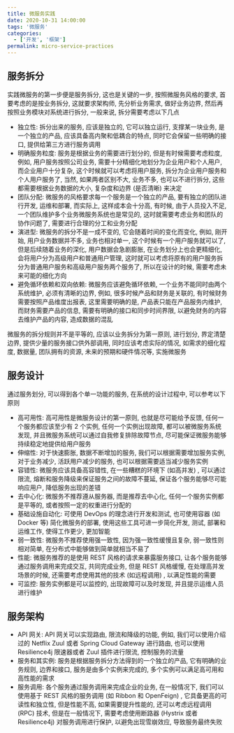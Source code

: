 ```yaml
---
title: 微服务实践
date: 2020-10-31 14:00:00
tags: '微服务'
categories:
  - ['开发', '框架']
permalink: micro-service-practices
---
```


## 服务拆分

实践微服务的第一步便是服务拆分, 这也是关键的一步, 按照微服务风格的要求, 首要考虑的是按业务拆分, 这就要求架构师, 先分析业务需求, 做好业务边界, 然后再按照业务模块对系统进行拆分, 一般来说, 拆分需要考虑以下几点

- 独立性: 拆分出来的服务, 应该是独立的, 它可以独立运行, 支撑某一块业务, 是一个独立的产品, 应该具备高内聚和低耦合的特点, 同时它会保留一些明确的接口, 提供给第三方进行服务调用
- 明确服务粒度: 服务是根据业务的需要进行划分的, 但是有时候需要考虑粒度, 例如, 用户服务按照公司业务, 需要十分精细化地划分为企业用户和个人用户, 而企业用户十分复杂, 这个时候就可以考虑将用户服务, 拆分为企业用户服务和个人用户服务了, 当然, 如果两者区别不大, 业务不多, 也可以不进行拆分, 这些都需要根据业务数据的大小, 复杂度和边界 (是否清晰) 来决定
- 团队分配: 微服务的风格要求每一个服务是一个独立的产品, 要有独立的团队进行开发, 运维和部署, 而实际上, 这样成本会十分高, 有时候, 由于人员投入不足, 一个团队维护多个业务微服务系统也是常见的, 这时就需要考虑业务和团队的协作问题了, 需要进行合理的分工和业务分配
- 演进型: 微服务的拆分不是一成不变的, 它会随着时间的变化而变化, 例如, 刚开始, 用户业务数据并不多, 业务也相对单一, 这个时候有一个用户服务就可以了, 但是后续随着业务的深化, 用户数据会急剧膨胀, 在业务划分上也会更精细化, 会将用户分为高级用户和普通用户管理, 这时就可以考虑将原有的用户服务拆分为普通用户服务和高级用户服务两个服务了, 所以在设计的时候, 需要考虑未来可能的细化方向
- 避免循环依赖和双向依赖: 微服务应该避免循环依赖, 一个业务不能同时由两个系统维护, 必须有清晰的边界, 例如, 很多时候产品和财务是关联的, 有时候财务需要按照产品维度出报表, 这里需要明确的是, 产品表只能在产品服务内维护, 而财务需要产品的信息, 需要有明确的接口和同步时间界限, 以避免财务的内容去维护产品的内容, 造成数据的混乱

微服务的拆分规则并不是平等的, 应该以业务拆分为第一原则, 进行划分, 界定清楚边界, 提供少量的服务接口供外部调用, 同时应该考虑实际的情况, 如需求的细化程度, 数据量, 团队拥有的资源, 未来的预期和硬件情况等, 实施微服务

## 服务设计

通过服务划分, 可以得到各个单一功能的服务, 在系统的设计过程中, 可以参考以下原则

- 高可用性: 高可用性是微服务设计的第一原则, 也就是尽可能给予反馈, 任何一个服务都应该至少有 2 个实例, 任何一个实例出现故障, 都可以被微服务系统发现, 并且微服务系统可以通过自我修复排除故障节点, 尽可能保证微服务能够持续稳定地提供给用户服务
- 伸缩性: 对于快速膨胀, 数据不断增加的服务, 我们可以根据需要增加服务实例, 对于业务减少, 活跃用户减少的服务, 也可以根据需要适当减少服务实例
- 容错性: 微服务应该具备高容错性, 在一些糟糕的环境下 (如高并发) , 可以通过限流, 熔断和服务降级来保证服务之间的故障不蔓延, 保证各个服务能够尽可能响应用户, 降低服务出现的差错
- 去中心化: 微服务不推荐遵从服务器, 而是推荐去中心化, 任何一个服务实例都是平等的, 或者按照一定的权重进行分配的
- 基础设施自动化: 可使用 DevOps 的理念进行开发和测试, 也可使用容器 (如 Docker 等) 简化微服务的部署, 使用这些工具可进一步简化开发, 测试, 部署和运维工作, 使得工作更少, 更加智能
- 弱一致性: 微服务不推荐使用强一致性, 因为强一致性缓慢且复杂, 弱一致性则相对简单, 在分布式中能够做到简单就相当不易了
- 性能: 微服务推荐的是使用 REST 风格的请求来暴露服务接口, 让各个服务能够通过服务调用来完成交互, 共同完成业务, 但是 REST 风格缓慢, 在处理高并发场景的时候, 还需要考虑使用其他的技术 (如远程调用) , 以满足性能的需要
- 可监控: 服务实例都是可以监控的, 出现故障可以及时发现, 并且提示运维人员进行维护

## 服务架构

- API 网关: API 网关可以实现路由, 限流和降级的功能, 例如, 我们可以使用介绍过的 Netflix Zuul 或者 Spring Cloud Gateway 进行路由, 也可以使用 Resilience4j 限速器或者 Zuul 插件进行限流, 控制服务的流量
- 服务和其实例: 服务是根据服务拆分方法得到的一个独立的产品, 它有明确的业务规则, 边界和接口, 服务是由多个实例来完成的, 多个实例可以满足高可用和高性能的需求
- 服务调用: 各个服务通过服务调用来完成企业的业务, 在一般情况下, 我们可以使用基于 REST 风格的服务调用 (如 Ribbon 和 OpenFeign) , 它具备更高的可读性和独立性, 但是性能不高, 如果需要提升性能的, 还可以考虑远程调用 (RPC) 技术, 但是在一般情况下, 需要考虑使用断路器 (Hystrix 或者 Resilience4j) 对服务调用进行保护, 以避免出现雪崩效应, 导致服务最终失败

